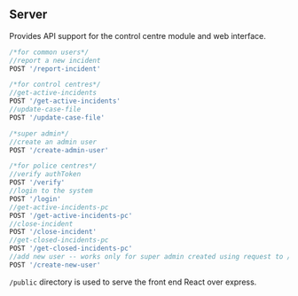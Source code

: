 ## Server
Provides API support for the control centre module and web interface.

```js
/*for common users*/
//report a new incident
POST '/report-incident'

/*for control centres*/
//get-active-incidents
POST '/get-active-incidents'
//update-case-file
POST '/update-case-file'

/*super admin*/
//create an admin user
POST '/create-admin-user'

/*for police centres*/
//verify authToken
POST '/verify'
//login to the system
POST '/login'
//get-active-incidents-pc
POST '/get-active-incidents-pc'
//close-incident
POST '/close-incident'
//get-closed-incidents-pc
POST '/get-closed-incidents-pc'
//add new user -- works only for super admin created using request to /create-admin-user
POST '/create-new-user'
```

`/public` directory is used to serve the front end React over express.
